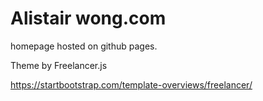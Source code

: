 # Alistair wong.com

homepage hosted on github pages.

Theme by Freelancer.js

https://startbootstrap.com/template-overviews/freelancer/
